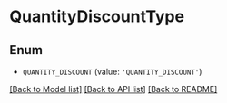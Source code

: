 # QuantityDiscountType


## Enum

* `QUANTITY_DISCOUNT` (value: `'QUANTITY_DISCOUNT'`)

[[Back to Model list]](../README.md#documentation-for-models) [[Back to API list]](../README.md#documentation-for-api-endpoints) [[Back to README]](../README.md)


